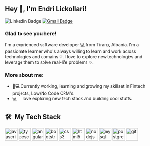 ## Hey 👋, I'm Endri Lickollari!

![Linkedin Badge](https://img.shields.io/badge/LinkedIn-blue?style=flat&logo=linkedin&labelColor=blue&link=https://www.linkedin.com/in/endrilickollari/) [![Gmail Badge](https://img.shields.io/badge/Gmail-red?style=flat-square&logo=Gmail&logoColor=white&link=mailto:lickollariendri@gmail.com)](mailto:lickollariendri@gmail.com) 

### Glad to see you here! &nbsp;

I'm a exprienced software developer 💻 from Tirana, Albania. I'm a passionate learner who's always willing to learn and work across technologies and domains 💡. 
I love to explore new technologies and leverage them to solve real-life problems ✨.

### More about me:

- 👨💻 Currently working, learning and growing my skillset in Fintech projects, Low/No Code CRM's.
- 💻 &nbsp; I love exploring new tech stack and building cool stuffs.

<h2> 🛠 &nbsp;My Tech Stack</h2>

<a href="https://developer.mozilla.org/en-US/docs/Web/JavaScript" target="_blank"> <img src="https://upload.wikimedia.org/wikipedia/commons/9/99/Unofficial_JavaScript_logo_2.svg" alt="javascript" width="40" height="40"/> </a> 
<a href="https://www.typescriptlang.org/" target="_blank"> <img src="https://web-forward.de/wp-content/uploads/2020/06/typescript-rand.jpg" alt="typescript" width="40" height="40"/> 
<a href="https://angular.io" target="_blank"><img src="https://upload.wikimedia.org/wikipedia/commons/thumb/c/cf/Angular_full_color_logo.svg/1200px-Angular_full_color_logo.svg.png" alt="angular" width="40" height="40"/> </a>
<a href="https://getbootstrap.com" target="_blank"> <img src="https://upload.wikimedia.org/wikipedia/commons/thumb/b/b2/Bootstrap_logo.svg/1200px-Bootstrap_logo.svg.png" alt="bootstrap" width="40" height="40"/> </a> 
<a href="https://www.w3schools.com/css/" target="_blank"> <img src="https://upload.wikimedia.org/wikipedia/commons/thumb/d/d5/CSS3_logo_and_wordmark.svg/1200px-CSS3_logo_and_wordmark.svg.png" alt="css3" width="40" height="40"/> </a> 
<a href="https://www.w3.org/html/" target="_blank"> <img src="https://play-lh.googleusercontent.com/85WnuKkqDY4gf6tndeL4_Ng5vgRk7PTfmpI4vHMIosyq6XQ7ZGDXNtYG2s0b09kJMw" alt="html5" width="40" height="40"/> </a> <a href="https://nodejs.org" target="_blank"> <img src="https://nodejs.org/static/images/logo-hexagon-card.png" alt="nodejs" width="40" height="40"/> </a> 
<a href="https://www.mysql.com/" target="_blank"> <img src="https://styles.redditmedia.com/t5_2qm6k/styles/communityIcon_dhjr6guc03x51.png" alt="mysql" width="40" height="40"/></a> 
<a href="https://www.postgresql.org" target="_blank"> <img src="https://upload.wikimedia.org/wikipedia/commons/thumb/2/29/Postgresql_elephant.svg/640px-Postgresql_elephant.svg.png" alt="postgresql" width="40" height="40"/> </a>
<a href="https://git-scm.com/" target="_blank"> <img src="https://git-scm.com/images/logo@2x.png" alt="git" width="40" height="40"/> </a>
